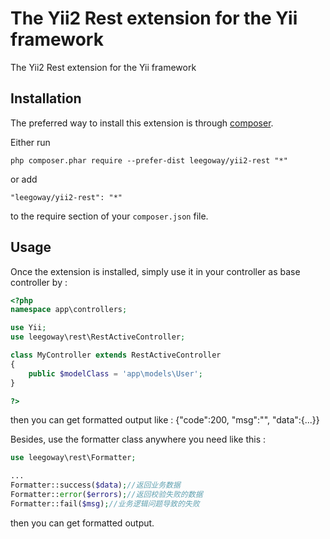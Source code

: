 The Yii2 Rest extension for the Yii framework
=============================================
The Yii2 Rest extension for the Yii framework

Installation
------------

The preferred way to install this extension is through [composer](http://getcomposer.org/download/).

Either run

```
php composer.phar require --prefer-dist leegoway/yii2-rest "*"
```

or add

```
"leegoway/yii2-rest": "*"
```

to the require section of your `composer.json` file.


Usage
-----

Once the extension is installed, simply use it in your controller as base controller by  :

```php
<?php 
namespace app\controllers;

use Yii;
use leegoway\rest\RestActiveController;

class MyController extends RestActiveController
{
    public $modelClass = 'app\models\User';
}

?>
```
then you can get formatted output like :
{"code":200, "msg":"", "data":{...}}

Besides, use the formatter class anywhere you need like this :
```php
use leegoway\rest\Formatter;

...
Formatter::success($data);//返回业务数据
Formatter::error($errors);//返回校验失败的数据
Formatter::fail($msg);//业务逻辑问题导致的失败
```
then you can get formatted output.
